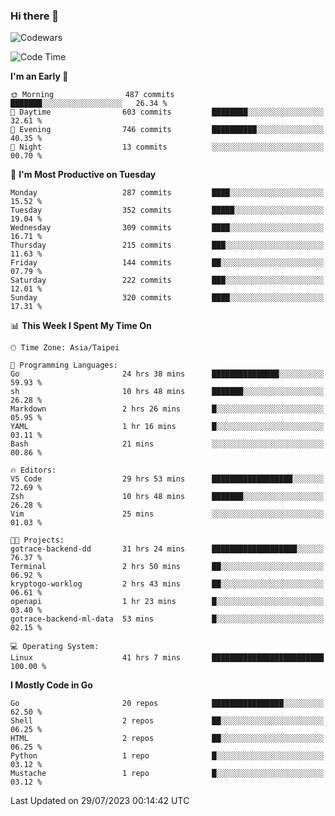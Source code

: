 ### Hi there 👋

![Codewars](https://www.codewars.com/users/omegaatt36/badges/small)

<!--START_SECTION:waka-->
![Code Time](http://img.shields.io/badge/Code%20Time-1%2C378%20hrs%205%20mins-blue)

**I'm an Early 🐤** 

```text
🌞 Morning                487 commits         ███████░░░░░░░░░░░░░░░░░░   26.34 % 
🌆 Daytime                603 commits         ████████░░░░░░░░░░░░░░░░░   32.61 % 
🌃 Evening                746 commits         ██████████░░░░░░░░░░░░░░░   40.35 % 
🌙 Night                  13 commits          ░░░░░░░░░░░░░░░░░░░░░░░░░   00.70 % 
```
📅 **I'm Most Productive on Tuesday** 

```text
Monday                   287 commits         ████░░░░░░░░░░░░░░░░░░░░░   15.52 % 
Tuesday                  352 commits         █████░░░░░░░░░░░░░░░░░░░░   19.04 % 
Wednesday                309 commits         ████░░░░░░░░░░░░░░░░░░░░░   16.71 % 
Thursday                 215 commits         ███░░░░░░░░░░░░░░░░░░░░░░   11.63 % 
Friday                   144 commits         ██░░░░░░░░░░░░░░░░░░░░░░░   07.79 % 
Saturday                 222 commits         ███░░░░░░░░░░░░░░░░░░░░░░   12.01 % 
Sunday                   320 commits         ████░░░░░░░░░░░░░░░░░░░░░   17.31 % 
```


📊 **This Week I Spent My Time On** 

```text
🕑︎ Time Zone: Asia/Taipei

💬 Programming Languages: 
Go                       24 hrs 38 mins      ███████████████░░░░░░░░░░   59.93 % 
sh                       10 hrs 48 mins      ███████░░░░░░░░░░░░░░░░░░   26.28 % 
Markdown                 2 hrs 26 mins       █░░░░░░░░░░░░░░░░░░░░░░░░   05.95 % 
YAML                     1 hr 16 mins        █░░░░░░░░░░░░░░░░░░░░░░░░   03.11 % 
Bash                     21 mins             ░░░░░░░░░░░░░░░░░░░░░░░░░   00.86 % 

🔥 Editors: 
VS Code                  29 hrs 53 mins      ██████████████████░░░░░░░   72.69 % 
Zsh                      10 hrs 48 mins      ███████░░░░░░░░░░░░░░░░░░   26.28 % 
Vim                      25 mins             ░░░░░░░░░░░░░░░░░░░░░░░░░   01.03 % 

🐱‍💻 Projects: 
gotrace-backend-dd       31 hrs 24 mins      ███████████████████░░░░░░   76.37 % 
Terminal                 2 hrs 50 mins       ██░░░░░░░░░░░░░░░░░░░░░░░   06.92 % 
kryptogo-worklog         2 hrs 43 mins       ██░░░░░░░░░░░░░░░░░░░░░░░   06.61 % 
openapi                  1 hr 23 mins        █░░░░░░░░░░░░░░░░░░░░░░░░   03.40 % 
gotrace-backend-ml-data  53 mins             █░░░░░░░░░░░░░░░░░░░░░░░░   02.15 % 

💻 Operating System: 
Linux                    41 hrs 7 mins       █████████████████████████   100.00 % 
```

**I Mostly Code in Go** 

```text
Go                       20 repos            ████████████████░░░░░░░░░   62.50 % 
Shell                    2 repos             ██░░░░░░░░░░░░░░░░░░░░░░░   06.25 % 
HTML                     2 repos             ██░░░░░░░░░░░░░░░░░░░░░░░   06.25 % 
Python                   1 repo              █░░░░░░░░░░░░░░░░░░░░░░░░   03.12 % 
Mustache                 1 repo              █░░░░░░░░░░░░░░░░░░░░░░░░   03.12 % 
```




 Last Updated on 29/07/2023 00:14:42 UTC
<!--END_SECTION:waka-->

<!--
**omegaatt36/omegaatt36** is a ✨ _special_ ✨ repository because its `README.md` (this file) appears on your GitHub profile.

Here are some ideas to get you started:

- 🔭 I’m currently working on ...
- 🌱 I’m currently learning ...
- 👯 I’m looking to collaborate on ...
- 🤔 I’m looking for help with ...
- 💬 Ask me about ...
- 📫 How to reach me: ...
- 😄 Pronouns: ...
- ⚡ Fun fact: ...
-->
